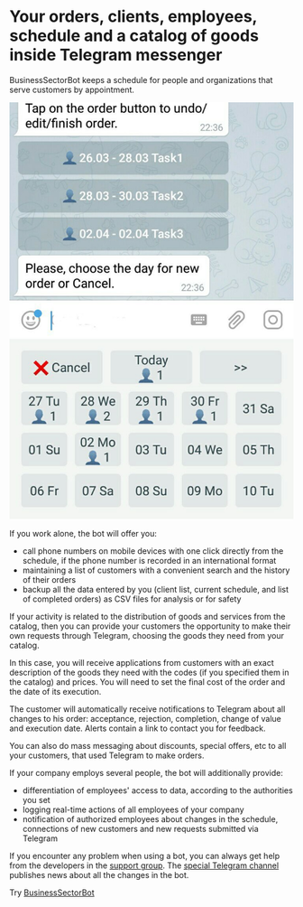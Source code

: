 # Your orders, clients, employees, schedule and a catalog of goods inside Telegram messenger

BusinessSectorBot keeps a schedule for people and organizations that serve customers by appointment.

![Scheduled orders](guide.jpg)

If you work alone, the bot will offer you:

- call phone numbers on mobile devices with one click directly from the schedule, if the phone number is recorded in an international format
- maintaining a list of customers with a convenient search and the history of their orders
- backup all the data entered by you (client list, current schedule, and list of completed orders) as CSV files for analysis or for safety

If your activity is related to the distribution of goods and services from the catalog, then you can provide your customers the opportunity to make their own requests through Telegram, choosing the goods they need from your catalog.

In this case, you will receive applications from customers with an exact description of the goods they need with the codes (if you specified them in the catalog) and prices. You will need to set the final cost of the order and the date of its execution.

The customer will automatically receive notifications to Telegram about all changes to his order: acceptance, rejection, completion, change of value and execution date. Alerts contain a link to contact you for feedback.

You can also do mass messaging about discounts, special offers, etc to all your customers, that used Telegram to make orders.

If your company employs several people, the bot will additionally provide:

- differentiation of employees' access to data, according to the authorities you set
- logging real-time actions of all employees of your company
- notification of authorized employees about changes in the schedule, connections of new customers and new requests submitted via Telegram

If you encounter any problem when using a bot, you can always get help from the developers in the [support group](https://t.me/joinchat/CJ4MSENU_YzXeKIpVfdTHw).
The [special Telegram channel](https://t.me/bsbnewsen) publishes news about all the changes in the bot.

Try [BusinessSectorBot](https://telegram.me/BusinessSectorBot?start=144575560_github-en)
